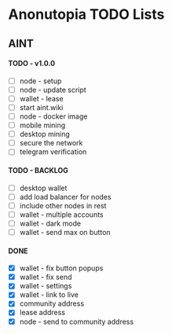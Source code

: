 # Anonutopia TODO Lists

## AINT

#### TODO - v1.0.0

- [ ] node - setup
- [ ] node - update script
- [ ] wallet - lease
- [ ] start aint.wiki
- [ ] node - docker image
- [ ] mobile mining
- [ ] desktop mining
- [ ] secure the network
- [ ] telegram verification

#### TODO - BACKLOG

- [ ] desktop wallet 
- [ ] add load balancer for nodes
- [ ] include other nodes in rest
- [ ] wallet - multiple accounts
- [ ] wallet - dark mode
- [ ] wallet - send max on button

#### DONE

- [x] wallet - fix button popups
- [x] wallet - fix send
- [x] wallet - settings
- [x] wallet - link to live
- [x] community address
- [x] lease address
- [x] node - send to community address
